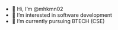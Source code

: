 - 👋 Hi, I’m @mhkmn02
- 👀 I’m interested in software development 
- 🌱 I’m currently pursuing BTECH (CSE) 
  

<!---
mhkmn02/mhkmn02 is a ✨ special ✨ repository because its `README.md` (this file) appears on your GitHub profile.
You can click the Preview link to take a look at your changes.
--->
